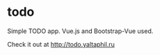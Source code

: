 # todo

Simple TODO app. 
Vue.js and Bootstrap-Vue used.

Check it out at   http://todo.yaltaphil.ru



